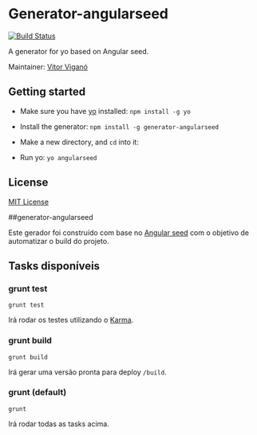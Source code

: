 # Generator-angularseed
[![Build Status](https://secure.travis-ci.org/vitorvigano/generator-angularseed.png?branch=master)](https://travis-ci.org/vitorvigano/generator-angularseed)

A generator for yo based on Angular seed.

Maintainer: [Vitor Viganó](https://github.com/vitorvigano)

## Getting started

- Make sure you have [yo](https://github.com/yeoman/yo) installed: `npm install -g yo`

- Install the generator: `npm install -g generator-angularseed`

- Make a new directory, and `cd` into it:

- Run yo: `yo angularseed`

## License

[MIT License](http://en.wikipedia.org/wiki/MIT_License)

##generator-angularseed

Este gerador foi construído com base no [Angular seed](https://github.com/angular/angular-seed) com o objetivo de automatizar o build do projeto.

## Tasks disponíveis

### grunt test

`grunt test`

Irá rodar os testes utilizando o [Karma](http://karma-runner.github.io/).

### grunt build

`grunt build`

Irá gerar uma versão pronta para deploy `/build`.

### grunt (default)

`grunt`

Irá rodar todas as tasks acima.